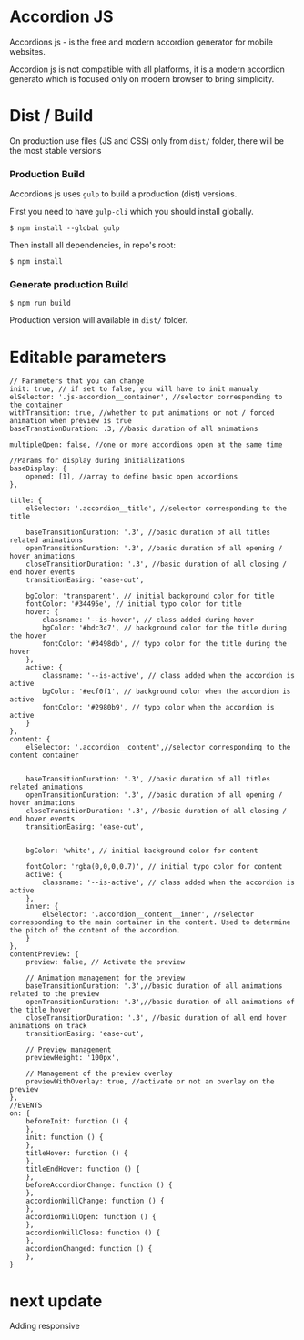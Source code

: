 Accordion JS
==========

Accordions js - is the free and modern accordion generator for mobile websites.

Accordion js is not compatible with all platforms, it is a modern  accordion generato which is focused only on modern browser to bring simplicity.

# Dist / Build

On production use files (JS and CSS) only from `dist/` folder, there will be the most stable versions

### Production Build

Accordions js uses `gulp` to build a production (dist) versions.

First you need to have `gulp-cli` which you should install globally.

```
$ npm install --global gulp
```

Then install all dependencies, in repo's root:

```
$ npm install
```

### Generate production Build

```
$ npm run build
```

Production version will available in `dist/` folder.


# Editable parameters

    // Parameters that you can change
    init: true, // if set to false, you will have to init manualy
    elSelector: '.js-accordion__container', //selector corresponding to the container
    withTransition: true, //whether to put animations or not / forced animation when preview is true
    baseTranstionDuration: .3, //basic duration of all animations
                                 
    multipleOpen: false, //one or more accordions open at the same time

    //Params for display during initializations
    baseDisplay: {
        opened: [1], //array to define basic open accordions
    },

    title: {
        elSelector: '.accordion__title', //selector corresponding to the title

        baseTransitionDuration: '.3', //basic duration of all titles related animations
        openTransitionDuration: '.3', //basic duration of all opening / hover animations
        closeTransitionDuration: '.3', //basic duration of all closing / end hover events
        transitionEasing: 'ease-out',

        bgColor: 'transparent', // initial background color for title
        fontColor: '#34495e', // initial typo color for title
        hover: {
            classname: '--is-hover', // class added during hover
            bgColor: '#bdc3c7', // background color for the title during the hover
            fontColor: '#3498db', // typo color for the title during the hover
        },
        active: {
            classname: '--is-active', // class added when the accordion is active
            bgColor: '#ecf0f1', // background color when the accordion is active
            fontColor: '#2980b9', // typo color when the accordion is active
        }
    },
    content: {
        elSelector: '.accordion__content',//selector corresponding to the content container


        baseTransitionDuration: '.3', //basic duration of all titles related animations
        openTransitionDuration: '.3', //basic duration of all opening / hover animations
        closeTransitionDuration: '.3', //basic duration of all closing / end hover events
        transitionEasing: 'ease-out',


        bgColor: 'white', // initial background color for content
                            
        fontColor: 'rgba(0,0,0,0.7)', // initial typo color for content
        active: {
            classname: '--is-active', // class added when the accordion is active
        },
        inner: {
            elSelector: '.accordion__content__inner', //selector corresponding to the main container in the content. Used to determine the pitch of the content of the accordion.
        }
    },
    contentPreview: {
        preview: false, // Activate the preview

        // Animation management for the preview
        baseTransitionDuration: '.3',//basic duration of all animations related to the preview
        openTransitionDuration: '.3',//basic duration of all animations of the title hover
        closeTransitionDuration: '.3', //basic duration of all end hover animations on track
        transitionEasing: 'ease-out',

        // Preview management
        previewHeight: '100px',

        // Management of the preview overlay
        previewWithOverlay: true, //activate or not an overlay on the preview
    },
    //EVENTS
    on: {
        beforeInit: function () {
        },
        init: function () {
        },
        titleHover: function () {
        },
        titleEndHover: function () {
        },
        beforeAccordionChange: function () {
        },
        accordionWillChange: function () {
        },
        accordionWillOpen: function () {
        },
        accordionWillClose: function () {
        },
        accordionChanged: function () {
        },
    }


# next update

Adding responsive
